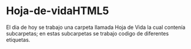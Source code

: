 # Hoja-de-vidaHTML5
El dia de hoy se trabajo una carpeta llamada Hoja de Vida la cual contenía subcarpetas; en estas subcarpetas se trabajo codigo de diferentes etiquetas. 
